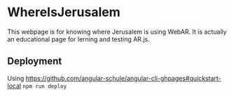 # WhereIsJerusalem
This webpage is for knowing where Jerusalem is using WebAR. It is actually an educational page for lerning and testing AR.js.

## Deployment
Using https://github.com/angular-schule/angular-cli-ghpages#quickstart-local
`npm run deploy`